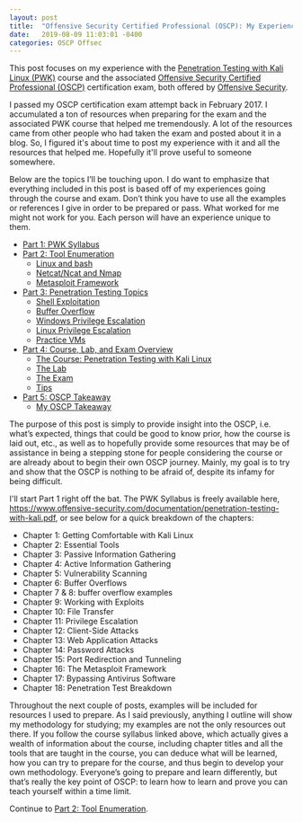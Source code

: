 ```yaml
---
layout: post
title:  "Offensive Security Certified Professional (OSCP): My Experience"
date:   2019-08-09 11:03:01 -0400
categories: OSCP Offsec
---
```


This post focuses on my experience with the [Penetration Testing with Kali Linux (PWK)](https://www.offensive-security.com/information-security-training/penetration-testing-training-kali-linux/) course and the associated [Offensive Security Certified Professional (OSCP)](https://www.offensive-security.com/information-security-certifications/oscp-offensive-security-certified-professional/) certification exam, both offered by [Offensive Security](https://www.offensive-security.com/).

I passed my OSCP certification exam attempt back in February 2017. I accumulated a ton of resources when preparing for the exam and the associated PWK course that helped me tremendously. A lot of the resources came from other people who had taken the exam and posted about it in a blog. So, I figured it's about time to post my experience with it and all the resources that helped me. Hopefully it'll prove useful to someone somewhere.

Below are the topics I’ll be touching upon. I do want to emphasize that everything included in this post is based off of my experiences going through the course and exam. Don’t think you have to use all the examples or references I give in order to be prepared or pass. What worked for me might not work for you. Each person will have an experience unique to them.

* [Part 1: PWK Syllabus](https://thegetch.github.io/oscp/offsec/2019/08/09/OSCPJourney/)
* [Part 2: Tool Enumeration](https://thegetch.github.io/oscp/offsec/2019/08/10/OSCPJourneyPart2/)
  * [Linux and bash](https://thegetch.github.io/oscp/offsec/2019/08/10/OSCPJourneyPart2#linux_bash)
  * [Netcat/Ncat and Nmap](https://thegetch.github.io/oscp/offsec/2019/08/10/OSCPJourneyPart2#nc_nmap)
  * [Metasploit Framework](https://thegetch.github.io/oscp/offsec/2019/08/10/OSCPJourneyPart2#metasploit)
* [Part 3: Penetration Testing Topics](https://thegetch.github.io/oscp/offsec/2019/08/12/OSCPJourneyPart3/)
  * [Shell Exploitation](https://thegetch.github.io/oscp/offsec/2019/08/12/OSCPJourneyPart3#Shell_Exploitation)
  * [Buffer Overflow](https://thegetch.github.io/oscp/offsec/2019/08/12/OSCPJourneyPart3#Buffer_Overflow)
  * [Windows Privilege Escalation](https://thegetch.github.io/oscp/offsec/2019/08/12/OSCPJourneyPart3#winPrivX)
  * [Linux Privilege Escalation](https://thegetch.github.io/oscp/offsec/2019/08/12/OSCPJourneyPart3#linPrivX)
  * [Practice VMs](https://thegetch.github.io/oscp/offsec/2019/08/12/OSCPJourneyPart3#practiceVMs)
* [Part 4: Course, Lab, and Exam Overview](https://thegetch.github.io/oscp/offsec/2019/08/12/OSCPJourneyPart4/)
    * [The Course: Penetration Testing with Kali Linux](https://thegetch.github.io/oscp/offsec/2019/08/12/OSCPJourneyPart4#theCourse)
    * [The Lab](https://thegetch.github.io/oscp/offsec/2019/08/12/OSCPJourneyPart4#theLab)
    * [The Exam](https://thegetch.github.io/oscp/offsec/2019/08/12/OSCPJourneyPart4#theExam)
    * [Tips](https://thegetch.github.io/oscp/offsec/2019/08/12/OSCPJourneyPart4#tips)
* [Part 5: OSCP Takeaway](https://thegetch.github.io/oscp/offsec/2019/08/12/OSCPJourneyPart5/)
    * [My OSCP Takeaway](https://thegetch.github.io/oscp/offsec/2019/08/12/OSCPJourneyPart5#myTakeAway)

The purpose of this post is simply to provide insight into the OSCP, i.e. what’s expected, things that could be good to know prior, how the course is laid out, etc., as well as to hopefully provide some resources that may be of assistance in being a stepping stone for people considering the course or are already about to begin their own OSCP journey. Mainly, my goal is to try and show that the OSCP is nothing to be afraid of, despite its infamy for being difficult.

I'll start Part 1 right off the bat. The PWK Syllabus is freely available here, <https://www.offensive-security.com/documentation/penetration-testing-with-kali.pdf>, or see below for a quick breakdown of the chapters:

- Chapter 1: Getting Comfortable with Kali Linux
- Chapter 2: Essential Tools
- Chapter 3: Passive Information Gathering
- Chapter 4: Active Information Gathering
- Chapter 5: Vulnerability Scanning
- Chapter 6: Buffer Overflows
- Chapter 7 & 8: buffer overflow examples
- Chapter 9: Working with Exploits
- Chapter 10: File Transfer
- Chapter 11: Privilege Escalation
- Chapter 12: Client-Side Attacks
- Chapter 13: Web Application Attacks
- Chapter 14: Password Attacks
- Chapter 15: Port Redirection and Tunneling
- Chapter 16: The Metasploit Framework
- Chapter 17: Bypassing Antivirus Software
- Chapter 18: Penetration Test Breakdown

Throughout the next couple of posts, examples will be included for resources I used to prepare. As I said previously, anything I outline will show my methodology for studying; my examples are not the only resources out there. If you follow the course syllabus linked above, which actually gives a wealth of information about the course, including chapter titles and all the tools that are taught in the course, you can deduce what will be learned, how you can try to prepare for the course, and thus begin to develop your own methodology. Everyone’s going to prepare and learn differently, but that’s really the key point of OSCP: to learn how to learn and prove you can teach yourself within a time limit.

Continue to [Part 2: Tool Enumeration](https://thegetch.github.io/oscp/offsec/2019/08/10/OSCPJourneyPart2/).
